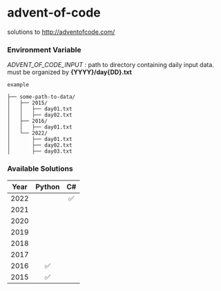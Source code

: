 # advent-of-code
solutions to http://adventofcode.com/

### Environment Variable
*ADVENT_OF_CODE_INPUT* : path to directory containing daily input data. must be organized by **{YYYY}/day{DD}.txt**
```shell
example

├── some-path-to-data/
│   ├── 2015/
│   │   ├── day01.txt
│   │   ├── day02.txt
│   ├── 2016/
│   │   ├── day01.txt
│   └── 2022/
│       ├── day01.txt
│       ├── day02.txt
│       ├── day03.txt
```

### Available Solutions
| Year |       Python        |         C#         |
|:----:|:-------------------:|:------------------:|
| 2022 |                     | :white_check_mark: |
| 2021 |                     |                    |
| 2020 |                     |                    |
| 2019 |                     |                    |
| 2018 |                     |                    |
| 2017 |                     |                    |
| 2016 | :white_check_mark:  |                    |
| 2015 | :white_check_mark:  |                    |
